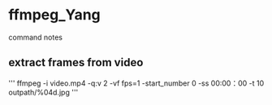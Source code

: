 # ffmpeg_Yang
command notes
## extract frames from video
'''
ffmpeg -i video.mp4 -q:v 2 -vf fps=1 -start_number 0 -ss 00:00：00 -t 10 outpath/%04d.jpg
'''
